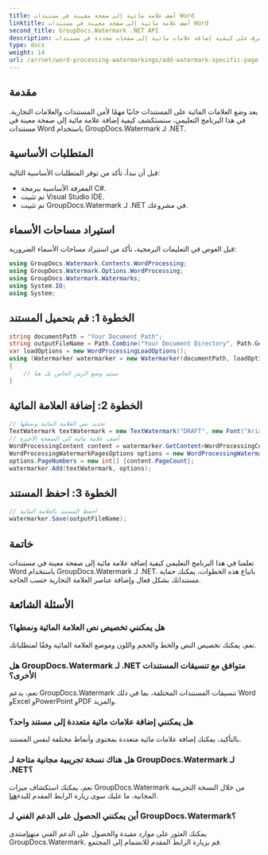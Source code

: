 ```yaml
---
title: أضف علامة مائية إلى صفحة معينة في مستندات Word
linktitle: أضف علامة مائية إلى صفحة معينة في مستندات Word
second_title: GroupDocs.Watermark .NET API
description: تعرف على كيفية إضافة علامات مائية إلى صفحات محددة في مستندات Word باستخدام GroupDocs لـ .NET. حماية المحتوى الخاص بك دون عناء.
type: docs
weight: 14
url: /ar/net/word-processing-watermarkings/add-watermark-specific-page-word-docs/
---
```

## مقدمة
يعد وضع العلامات المائية على المستندات جانبًا مهمًا لأمن المستندات والعلامات التجارية. في هذا البرنامج التعليمي، سنستكشف كيفية إضافة علامة مائية إلى صفحة معينة في مستندات Word باستخدام GroupDocs.Watermark لـ .NET.
## المتطلبات الأساسية
قبل أن نبدأ، تأكد من توفر المتطلبات الأساسية التالية:
- المعرفة الأساسية ببرمجة C#.
- تم تثبيت Visual Studio IDE.
- تم تثبيت GroupDocs.Watermark لـ .NET في مشروعك.

## استيراد مساحات الأسماء
قبل الغوص في التعليمات البرمجية، تأكد من استيراد مساحات الأسماء الضرورية:
```csharp
using GroupDocs.Watermark.Contents.WordProcessing;
using GroupDocs.Watermark.Options.WordProcessing;
using GroupDocs.Watermark.Watermarks;
using System.IO;
using System;
```
## الخطوة 1: قم بتحميل المستند
```csharp
string documentPath = "Your Document Path";
string outputFileName = Path.Combine("Your Document Directory", Path.GetFileName(documentPath));
var loadOptions = new WordProcessingLoadOptions();
using (Watermarker watermarker = new Watermarker(documentPath, loadOptions))
{
    // سيتم وضع الرمز الخاص بك هنا
}
```
## الخطوة 2: إضافة العلامة المائية
```csharp
// تحديد نص العلامة المائية ونمطها
TextWatermark textWatermark = new TextWatermark("DRAFT", new Font("Arial", 42));
// أضف علامة مائية إلى الصفحة الأخيرة
WordProcessingContent content = watermarker.GetContent<WordProcessingContent>();
WordProcessingWatermarkPagesOptions options = new WordProcessingWatermarkPagesOptions();
options.PageNumbers = new int[] {content.PageCount};
watermarker.Add(textWatermark, options);
```
## الخطوة 3: احفظ المستند
```csharp
// احفظ المستند بالعلامة المائية
watermarker.Save(outputFileName);
```

## خاتمة
تعلمنا في هذا البرنامج التعليمي كيفية إضافة علامة مائية إلى صفحة معينة في مستندات Word باستخدام GroupDocs.Watermark لـ .NET. باتباع هذه الخطوات، يمكنك حماية مستنداتك بشكل فعال وإضافة عناصر العلامة التجارية حسب الحاجة.
## الأسئلة الشائعة
### هل يمكنني تخصيص نص العلامة المائية ونمطها؟
نعم، يمكنك تخصيص النص والخط والحجم واللون وموضع العلامة المائية وفقًا لمتطلباتك.
### هل GroupDocs.Watermark لـ .NET متوافق مع تنسيقات المستندات الأخرى؟
نعم، يدعم GroupDocs.Watermark تنسيقات المستندات المختلفة، بما في ذلك Word وExcel وPowerPoint وPDF والمزيد.
### هل يمكنني إضافة علامات مائية متعددة إلى مستند واحد؟
بالتأكيد، يمكنك إضافة علامات مائية متعددة بمحتوى وأنماط مختلفة لنفس المستند.
### هل هناك نسخة تجريبية مجانية متاحة لـ GroupDocs.Watermark لـ .NET؟
 نعم، يمكنك استكشاف ميزات GroupDocs.Watermark من خلال النسخة التجريبية المجانية. ما عليك سوى زيارة الرابط المقدم للبدء[هنا](https://releases.groupdocs.com/).
### أين يمكنني الحصول على الدعم الفني لـ GroupDocs.Watermark؟
 يمكنك العثور على موارد مفيدة والحصول على الدعم الفني من[هنا](https://forum.groupdocs.com/c/watermark/19)منتدى GroupDocs.Watermark. قم بزيارة الرابط المقدم للانضمام إلى المجتمع.